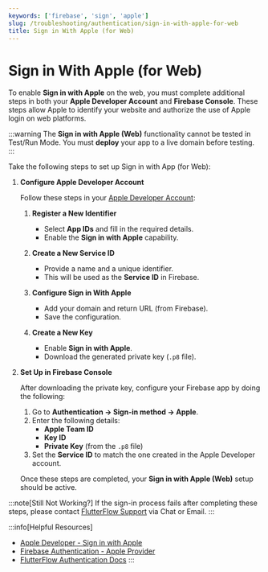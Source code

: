 ```yaml
---
keywords: ['firebase', 'sign', 'apple']
slug: /troubleshooting/authentication/sign-in-with-apple-for-web
title: Sign in With Apple (for Web)
---
```


# Sign in With Apple (for Web)

To enable **Sign in with Apple** on the web, you must complete additional steps in both your **Apple Developer Account** and **Firebase Console**. These steps allow Apple to identify your website and authorize the use of Apple login on web platforms.

:::warning
The **Sign in with Apple (Web)** functionality cannot be tested in Test/Run Mode. You must **deploy** your app to a live domain before testing.
:::

Take the following steps to set up Sign in with App (for Web):

1. **Configure Apple Developer Account**

   Follow these steps in your [Apple Developer Account](https://developer.apple.com/account/):

   1. **Register a New Identifier**  
      - Select **App IDs** and fill in the required details.  
      - Enable the **Sign in with Apple** capability.

   2. **Create a New Service ID**  
      - Provide a name and a unique identifier.  
      - This will be used as the **Service ID** in Firebase.

   3. **Configure Sign in With Apple**  
      - Add your domain and return URL (from Firebase).  
      - Save the configuration.

   4. **Create a New Key**  
      - Enable **Sign in with Apple**.  
      - Download the generated private key (`.p8` file).


2. **Set Up in Firebase Console**

   After downloading the private key, configure your Firebase app by doing the following:

      1. Go to **Authentication → Sign-in method → Apple**.
      2. Enter the following details:
         - **Apple Team ID**
         - **Key ID**
         - **Private Key** (from the `.p8` file)
      3. Set the **Service ID** to match the one created in the Apple Developer account.

      Once these steps are completed, your **Sign in with Apple (Web)** setup should be active.

:::note[Still Not Working?]
If the sign-in process fails after completing these steps, please contact [FlutterFlow Support](mailto:support@flutterflow.io) via Chat or Email.
:::


:::info[Helpful Resources]
- [Apple Developer - Sign in with Apple](https://developer.apple.com/sign-in-with-apple/)
- [Firebase Authentication - Apple Provider](https://firebase.google.com/docs/auth/web/apple)
- [FlutterFlow Authentication Docs](https://docs.flutterflow.io/authentication)
:::